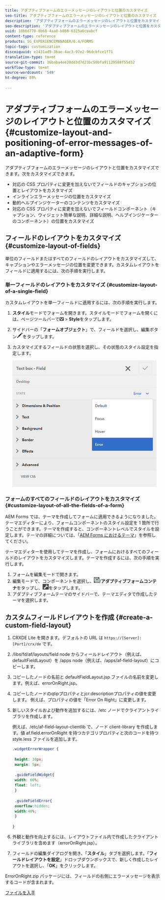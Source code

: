 ```yaml
---
title: アダプティブフォームのエラーメッセージのレイアウトと位置のカスタマイズ
seo-title: アダプティブフォームのエラーメッセージのレイアウトと位置のカスタマイズ
description: 'アダプティブフォームのエラーメッセージのレイアウトと位置をカスタマイズできます。 '
seo-description: 'アダプティブフォームのエラーメッセージのレイアウトと位置をカスタマイズできます。 '
uuid: 18b6d770-8b68-4aa0-b866-6325a6ceabcf
content-type: reference
products: SG_EXPERIENCEMANAGER/6.4/FORMS
topic-tags: customization
discoiquuid: e1431ad9-3bae-4ac3-97e2-96dcbfce1f71
translation-type: tm+mt
source-git-commit: 36baba4ee20dd3d7d23bc50bfa91129588f55d32
workflow-type: tm+mt
source-wordcount: '549'
ht-degree: 89%

---
```



# アダプティブフォームのエラーメッセージのレイアウトと位置のカスタマイズ {#customize-layout-and-positioning-of-error-messages-of-an-adaptive-form}

アダプティブフォームのエラーメッセージのレイアウトと位置をカスタマイズできます。次をカスタマイズできます。

* 対応の CSS プロパティに変更を加えないでフィールドのキャプションの位置とレイアウトをカスタマイズ
* インラインエラーメッセージの位置をカスタマイズ
* 動的ヘルプインジケーターのコンテンツをカスタマイズ
* 対応の CSS プロパティに変更を加えないでフィールドコンポーネント（キャプション、ウィジェット簡単な説明、詳細な説明、ヘルプインジケーターのコンポーネント）の位置をカスタマイズ

## フィールドのレイアウトをカスタマイズ  {#customize-layout-of-fields}

単位のフィールドまたはすべてのフィールドのレイアウトをカスタマイズして、キャプションやエラーメッセージの位置を変更できます。カスタムレイアウトをフィールドに適用するには、次の手順を実行します。

### 単一フィールドのレイアウトをカスタマイズ  {#customize-layout-of-a-single-field}

カスタムレイアウトを単一フィールドに適用するには、次の手順を実行します。

1. **スタイル**&#x200B;モードでフォームを開きます。スタイルモードでフォームを開くには、ページツールバーで![canvas-drop-down](assets/canvas-drop-down.png) > **Style**&#x200B;をタップします。
1. サイドバーの「**フォームオブジェクト**」で、フィールドを選択し、編集ボタン![編集ボタン](assets/edit-button.png)をタップします。
1. カスタマイズするフィールドの状態を選択し、その状態のスタイル設定を指定します。

   ![フィールドのインラインスタイル設定を指定する](assets/edit-error-state.png)

### フォームのすべてのフィールドのレイアウトをカスタマイズ {#customize-layout-of-all-the-fields-of-a-form}

AEM Forms では、テーマを作成してフォームに適用できるようになりました。テーマエディターにより、フォームコンポーネントのスタイル設定を 1 箇所で行うことができます。テーマを作成すると、コンポーネントレベルでスタイルを設定します。テーマの詳細については、「[AEM Forms におけるテーマ](/help/forms/using/themes.md)」を参照してください。

テーマエディターを使用してテーマを作成し、フォームにおけるすべてのフィールドのレイアウトをカスタマイズします。テーマを作成するには、次の手順を実行します。

1. フォームを編集モードで開きます。
1. 編集モードで、コンポーネントを選択し、![フィールドレベル](assets/field-level.png)/**アダプティブフォームコンテナ**&#x200B;をタップし、![cmppr](assets/cmppr.png)をタップします。
1. アダプティブフォームテーマのサイドバーで、テーマエディタで作成したテーマを選択します。

## カスタムフィールドレイアウトを作成  {#create-a-custom-field-layout}

1. CRXDE Lite を開きます。デフォルトの URL は `https://[Server]:[Port]/crx/de` です。
1. /libs/fd/af/layouts/field node からフィールドレイアウト（例えば、defaultFieldLayout）を /apps node（例えば、/apps/af-field-layout）にコピーします。
1. コピーしたノードの名前と defaultFieldLayout.jsp ファイルの名前を変更します。例えば、errorOnRight.jsp。 

1. コピーしたノードのqtipプロパティとjcr:descriptionプロパティの値を変更します。 例えば、プロパティの値を「Error On Right」に変更します。

1. 新しいスタイルおよび動作を追加するには、/etc ノードでクライアントライブラリを作成します。

   例えば、/etc/af-field-layout-clientlib で、ノード client-library を作成します。値 af.field.errorOnRight を持つカテゴリプロパティと次のコードを持つ style.less ファイルを追加します。 

   ```css
   .widgetErrorWrapper {
   
    height: 38px;
    margin: 5px;
   
    .guideFieldWidget{
    width: 60%;
    float: left; 
    }
   
    .guideFieldError{
    overflow:hidden;
    width:40%; 
    }
   
   }
   ```

1. 外観と動作を向上するには、レイアウトファイル内で作成したクライアントライブラリを含めます（errorOnRight.jsp）。
1. フィールドの編集ダイアログを開き、「**スタイル**」タブを選択します。「**フィールドレイアウトを設定**」ドロップダウンボックスで、新しく作成したレイアウトを選択し、「**OK**」をクリックします。

ErrorOnRight.zip パッケージには、フィールドの右側にエラーメッセージを表示するコードが含まれます。

[ファイルを入手](assets/erroronright.zip)

